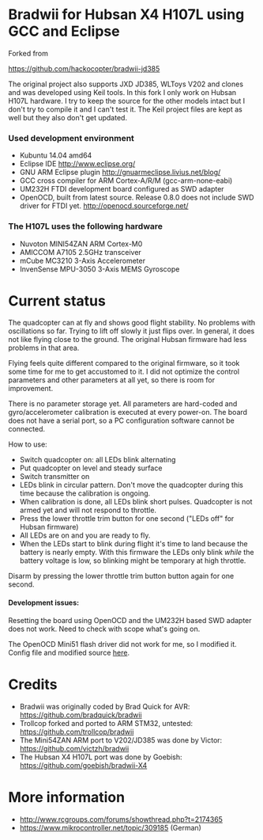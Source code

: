 Bradwii for Hubsan X4 H107L using GCC and Eclipse
=======

Forked from

https://github.com/hackocopter/bradwii-jd385

The original project also supports JXD JD385, WLToys V202 and clones and was developed using Keil tools.
In this fork I only work on Hubsan H107L hardware. I try to keep the source for the other models intact but I don't try to compile it and I can't test it.
The Keil project files are kept as well but they also don't get updated.

### Used development environment
 * Kubuntu 14.04 amd64
 * Eclipse IDE http://www.eclipse.org/
 * GNU ARM Eclipse plugin http://gnuarmeclipse.livius.net/blog/
 * GCC cross compiler for ARM Cortex-A/R/M (gcc-arm-none-eabi)
 * UM232H FTDI development board configured as SWD adapter
 * OpenOCD, built from latest source. Release 0.8.0 does not include SWD driver for FTDI yet. http://openocd.sourceforge.net/

### The H107L uses the following hardware
 * Nuvoton MINI54ZAN ARM Cortex-M0
 * AMICCOM A7105 2.5GHz transceiver
 * mCube MC3210 3-Axis Accelerometer
 * InvenSense MPU-3050 3-Axis MEMS Gyroscope

Current status
======
The quadcopter can at fly and shows good flight stability. No problems with oscillations so far.
Trying to lift off slowly it just flips over. In general, it does not like flying close to the ground.
The original Hubsan firmware had less problems in that area.

Flying feels quite different compared to the original firmware, so it took some time for me to get accustomed to it.
I did not optimize the control parameters and other parameters at all yet, so there is room for improvement.

There is no parameter storage yet. 
All parameters are hard-coded and gyro/accelerometer calibration is executed at every power-on.
The board does not have a serial port, so a PC configuration software cannot be connected.

How to use:
 * Switch quadcopter on: all LEDs blink alternating
 * Put quadcopter on level and steady surface
 * Switch transmitter on
 * LEDs blink in circular pattern. Don't move the quadcopter during this time because the calibration is ongoing.
 * When calibration is done, all LEDs blink short pulses. Quadcopter is not armed yet and will not respond to throttle.
 * Press the lower throttle trim button for one second ("LEDs off" for Hubsan firmware)
 * All LEDs are on and you are ready to fly.
 * When the LEDs start to blink during flight it's time to land because the battery is nearly empty. With this firmware the LEDs only blink *while* the battery voltage is low,
so blinking might be temporary at high throttle.

Disarm by pressing the lower throttle trim button button again for one second.


#### Development issues:

Resetting the board using OpenOCD and the UM232H based SWD adapter does not work. Need to check with scope what's going on.

The OpenOCD Mini51 flash driver did not work for me, so I modified it.
Config file and modified source [here](https://gist.github.com/TheLastMutt/d1c1948acaace7444c1c).

Credits
======

 * Bradwii was originally coded by Brad Quick for AVR: https://github.com/bradquick/bradwii
 * Trollcop forked and ported to ARM STM32, untested: https://github.com/trollcop/bradwii
 * The Mini54ZAN ARM port to V202/JD385 was done by Victor: https://github.com/victzh/bradwii
 * The Hubsan X4 H107L port was done by Goebish: https://github.com/goebish/bradwii-X4

More information
======

 * http://www.rcgroups.com/forums/showthread.php?t=2174365
 * https://www.mikrocontroller.net/topic/309185 (German)

